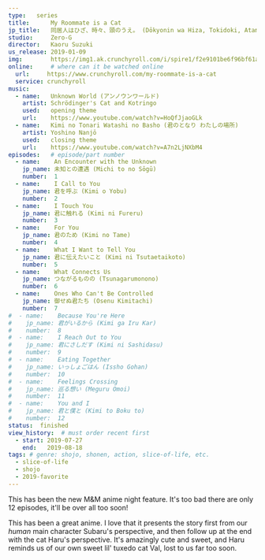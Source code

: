 ```yaml
---
type:   series
title:      My Roommate is a Cat 
jp_title:   同居人はひざ、時々、頭のうえ。 (Dōkyonin wa Hiza, Tokidoki, Atama no Ue.)
studio:     Zero-G
director:   Kaoru Suzuki
us_release: 2019-01-09 
img:        https://img1.ak.crunchyroll.com/i/spire1/f2e9101be6f96bf61ad3dd7c59cf95151547049778_full.jpg
online:     # where can it be watched online
  url:     https://www.crunchyroll.com/my-roommate-is-a-cat
  service: crunchyroll
music:
  - name:   Unknown World (アンノウンワールド)
    artist: Schrödinger's Cat and Kotringo
    used:   opening theme
    url:    https://www.youtube.com/watch?v=HoQfJjaoGLk
  - name:   Kimi no Tonari Watashi no Basho (君のとなり わたしの場所)
    artist: Yoshino Nanjō
    used:   closing theme
    url:    https://www.youtube.com/watch?v=A7n2LjNXbM4
episodes:   # episode/part number
  - name:    An Encounter with the Unknown
    jp_name: 未知との遭遇 (Michi to no Sōgū)
    number:  1
  - name:    I Call to You
    jp_name: 君を呼ぶ (Kimi o Yobu)
    number:  2
  - name:    I Touch You
    jp_name: 君に触れる (Kimi ni Fureru)
    number:  3
  - name:    For You
    jp_name: 君のため (Kimi no Tame)
    number:  4
  - name:    What I Want to Tell You
    jp_name: 君に伝えたいこと (Kimi ni Tsutaetaikoto)
    number:  5
  - name:    What Connects Us
    jp_name: つながるものの (Tsunagarumonono)
    number:  6
  - name:    Ones Who Can't Be Controlled
    jp_name: 御せぬ君たち (Osenu Kimitachi)
    number:  7
#  - name:    Because You're Here
#    jp_name: 君がいるから (Kimi ga Iru Kar)
#    number:  8
#  - name:    I Reach Out to You
#    jp_name: 君にさしだす (Kimi ni Sashidasu)
#    number:  9
#  - name:    Eating Together
#    jp_name: いっしょごはん (Issho Gohan)
#    number:  10
#  - name:    Feelings Crossing
#    jp_name: 巡る想い (Meguru Omoi)
#    number:  11
#  - name:    You and I
#    jp_name: 君と僕と (Kimi to Boku to)
#    number:  12
status:  finished
view_history:  # must order recent first
  - start: 2019-07-27
    end:   2019-08-18
tags: # genre: shojo, shonen, action, slice-of-life, etc.
  - slice-of-life
  - shojo
  - 2019-favorite
---
```


This has been the new M&M anime night feature. It's too bad there are only 12 episodes, it'll be over all too soon!  

This has been a great anime. I love that it presents the story first from our *human* main character Subaru's perspective, and then follow up at the end with the cat Haru's perspective. It's amazingly cute and sweet, and Haru reminds us of our own sweet lil' tuxedo cat Val, lost to us far too soon. 